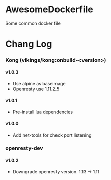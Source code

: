 # AwesomeDockerfile
Some common docker file

# Chang Log

### Kong (vikings/kong:onbuild-\<version\>)

#### v1.0.3
* Use alpine as baseimage
* Openresty use 1.11.2.5

#### v1.0.1
* Pre-install lua dependencies

#### v1.0.0

* Add net-tools for check port listening

### openresty-dev

#### v1.0.2

* Downgrade openresty version. 1.13 -> 1.11
